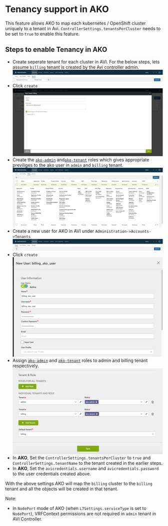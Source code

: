 # Tenancy support in AKO

This feature allows AKO to map each kubernetes / OpenShift cluster uniquely to a tenant in Avi. `ControllerSettings.tenantsPerCluster` needs to be set to `true` to enable this feature.

## Steps to enable Tenancy in AKO

* Create seperate tenant for each cluster in AVI. For the below steps, lets assume `billing` tenant is created by the Avi controller admin.
![Alt text](images/tenant_path.png?raw=true)
* Click `create`
![Alt text](images/new_tenant.png?raw=true)
* Create the [`ako-admin`](roles/ako-admin.json) and[`ako-tenant`](roles/ako-tenant.json) roles which gives appropriate previliges to the ako user in `admin` and `billing` tenant.
![Alt text](images/role_list.png?raw=true)
* Create a new user for AKO in AVI under `Administration->Accounts->Tenants`
![Alt text](images/user_path.png?raw=true)
* Click `create`
![Alt text](images/new_user.png?raw=true)
* Assign [`ako-admin`](roles/ako-admin.json) and [`ako-tenant`](roles/ako-tenant.json) roles to admin and billing tenant respectively.
![Alt text](images/new_user_role.png?raw=true)
* In **AKO**, Set the `ControllerSettings.tenantsPerCluster` to `true` and `ControllerSettings.tenantName` to the tenant created in the earlier steps.
* In **AKO**, Set the `avicredentials.username` and `avicredentials.password` to the user credentials created above.

With the above settings AKO will map the `billing` cluster to the `billing` tenant and all the objects will be created in that tenant.

Note:

* In `NodePort` mode of AKO (when `L7Settings.serviceType` is set to `NodePort`), VRFContext permissions are not required in `admin` tenant in AVI Controller.
